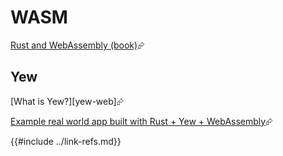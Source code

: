 # WASM

[Rust and WebAssembly (book)][rustwasm-book]⮳

## Yew

[What is Yew?][yew-web]⮳

[Example real world app built with Rust + Yew + WebAssembly][rust-yew-realworld-example]⮳

[rust-yew-realworld-example]: https://github.com/jetli/rust-yew-realworld-example-app
[rustwasm-book]: https://rustwasm.github.io/docs/book/
{{#include ../link-refs.md}}

